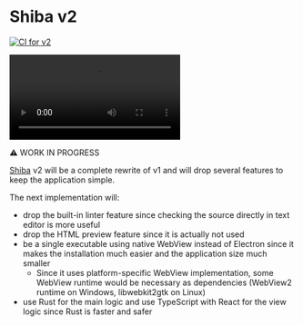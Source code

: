 Shiba v2
========
[![CI for v2][ci-badge]][ci]

<video alt="demo" src="https://github.com/rhysd/ss/raw/master/Shiba/demo.mp4"></video>

:warning: WORK IN PROGRESS

[Shiba](https://github.com/rhysd/Shiba) v2 will be a complete rewrite of v1 and will drop several features to keep the application simple.

The next implementation will:

- drop the built-in linter feature since checking the source directly in text editor is more useful
- drop the HTML preview feature since it is actually not used
- be a single executable using native WebView instead of Electron since it makes the installation much easier and the application size much smaller
  - Since it uses platform-specific WebView implementation, some WebView runtime would be necessary as dependencies (WebView2 runtime on Windows, libwebkit2gtk on Linux)
- use Rust for the main logic and use TypeScript with React for the view logic since Rust is faster and safer

[ci]: https://github.com/rhysd/Shiba/actions/workflows/ci.yml
[ci-badge]: https://github.com/rhysd/Shiba/actions/workflows/ci.yml/badge.svg
